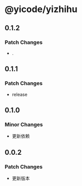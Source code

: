 # @yicode/yizhihu

## 0.1.2

### Patch Changes

-   .

## 0.1.1

### Patch Changes

-   release

## 0.1.0

### Minor Changes

-   更新依赖

## 0.0.2

### Patch Changes

-   更新版本
